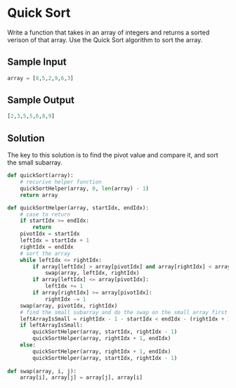 
# Quick Sort

Write a function that takes in an array of integers and returns a sorted verison of that array. Use the Quick Sort algorithm to sort the array.





## Sample Input

```python
array = [8,5,2,9,6,3]
```

## Sample Output

```python
[2,3,5,5,6,8,9]
```

## Solution
The key to this solution is to find the pivot value and compare it, 
and sort the small subarray. 

```python
def quickSort(array):
    # recurive helper function
	quickSortHelper(array, 0, len(array) - 1)
	return array

def quickSortHelper(array, startIdx, endIdx):
	# case to return
	if startIdx >= endIdx:
		return
	pivotIdx = startIdx
	leftIdx = startIdx + 1
	rightIdx = endIdx
	# sort the array
	while leftIdx <= rightIdx:
		if array[leftIdx] > array[pivotIdx] and array[rightIdx] < array[pivotIdx]:
			swap(array, leftIdx, rightIdx)
		if array[leftIdx] <= array[pivotIdx]:
			leftIdx += 1
		if array[rightIdx] >= array[pivotIdx]:
			rightIdx -= 1
	swap(array, pivotIdx, rightIdx)
	# find the small subarray and do the swap on the small array first (rightIdx is pivotIdx)
	leftArrayIsSmall = rightIdx - 1 - startIdx < endIdx - (rightIdx + 1)
	if leftArrayIsSmall:
		quickSortHelper(array, startIdx, rightIdx - 1)
		quickSortHelper(array, rightIdx + 1, endIdx)
	else:
		quickSortHelper(array, rightIdx + 1, endIdx)
		quickSortHelper(array, startIdx, rightIdx - 1)
		
def swap(array, i, j):
	array[i], array[j] = array[j], array[i]
```